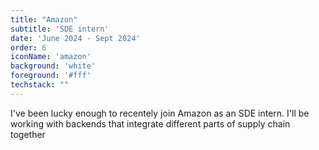 ```yaml
---
title: "Amazon"
subtitle: 'SDE intern'
date: 'June 2024 - Sept 2024'
order: 6
iconName: 'amazon'
background: 'white'
foreground: '#fff'
techstack: ""
---
```

I've been lucky enough to recentely join Amazon as an SDE intern. I'll be working with backends that integrate different parts of supply chain together